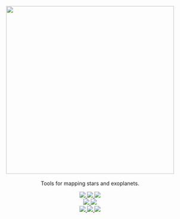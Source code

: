 <p align="center">
  <img width = "450" src="https://github.com/rodluger/starry/blob/master/docs/starry.png?raw=true"/>
  <br>
  <br>
  Tools for mapping stars and exoplanets.
  <p align="center">
    <!-- build code -->
    <a href="https://dev.azure.com/rodluger/starry/_build">
      <!--<img src="https://img.shields.io/azure-devops/build/rodluger/starry/4/master"/>-->
      <img src="https://badgen.net/azure-pipelines/rodluger/starry/4?label=build"/>
    </a>
    <!-- main tests -->
    <a href="https://dev.azure.com/rodluger/starry/_test/analytics?definitionId=4&contextType=build">
      <img src="https://img.shields.io/azure-devops/tests/rodluger/starry/4/master"/>
    </a>
    <!-- main coveragee -->
    <a href="https://rodluger.github.io/starry/latest/coverage/">
      <img src="https://rodluger.github.io/starry/latest/coverage/coverage.svg"/>
    </a>
    <br/>
    <!-- extensions -->
    <a href="https://dev.azure.com/rodluger/starry/_test/analytics?definitionId=5&contextType=build">
      <img src="https://img.shields.io/azure-devops/tests/rodluger/starry/5/master?label=extensions%20tests"/>
    </a>
    <!-- extensions coveragee -->
    <a href="https://rodluger.github.io/starry/latest/coverage-extensions/">
      <img src="https://rodluger.github.io/starry/latest/coverage-extensions/coverage.svg"/>
    <br/>
    <!-- build docs -->
    <a href="https://rodluger.github.io/starry/latest">
      <!--<img src="https://img.shields.io/azure-devops/build/rodluger/starry/7/master?label=docs"/>-->
      <img src="https://badgen.net/azure-pipelines/rodluger/starry/7?label=docs"/>
    </a>
    <!-- build notebooks -->
    <a href="https://rodluger.github.io/starry/latest/tutorials.html">
      <!--<img src="https://img.shields.io/azure-devops/build/rodluger/starry/6/master?label=notebooks"/>-->
      <img src="https://badgen.net/azure-pipelines/rodluger/starry/6?label=notebooks"/>
    </a>
    <!-- read the paper -->
    <a href="http://adsabs.harvard.edu/abs/2019AJ....157...64L">
      <img src="https://img.shields.io/badge/paper-Astronomical%20Journal-blue.svg?style=flat"/>
    </a>
  </p>
</p>

